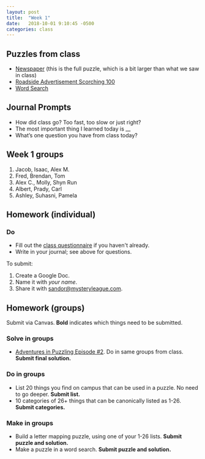 ```yaml
---
layout: post
title:  "Week 1"
date:   2018-10-01 9:10:45 -0500
categories: class
---
```


## Puzzles from class

* [Newspaper](/pdf/Newspaperfull.pdf) (this is the full puzzle, which is a bit larger than what we saw in class)
* [Roadside Advertisement Scorching 100](/pdf/roadside.pdf)
* [Word Search](/pdf/4-DASH-9-Puzzle4-v4.pdf)

## Journal Prompts

* How did class go? Too fast, too slow or just right?
* The most important thing I learned today is __
* What’s one question you have from class today?

## Week 1 groups

1. Jacob, Isaac, Alex M.
2. Fred, Brendan, Tom
3. Alex C., Molly, Shyn Run
4. Albert, Prady, Carl
5. Ashley, Suhasni, Pamela

## Homework (individual)

### Do

* Fill out the [class questionnaire](https://docs.google.com/forms/d/e/1FAIpQLSePufoFtlacyJ7v1AFpH8LcqUyrbs_uvigPMQdYUoEcr8LfjA/viewform?usp=sf_link) if you haven't already.
* Write in your journal; see above for questions.

To submit:

1. Create a Google Doc.
2. Name it with *your name*.
3. Share it with sandor@mysteryleague.com.

## Homework (groups)

Submit via Canvas. **Bold** indicates which things need to be submitted.

### Solve in groups

* [Adventures in Puzzling Episode #2](/pdf/AiP-ep2.pdf). Do in same groups from class. **Submit final solution.**

### Do in groups

* List 20 things you find on campus that can be used in a puzzle. No need to go deeper. **Submit list.**
* 10 categories of 26+ things that can be canonically listed as 1-26. **Submit categories.**

### Make in groups

* Build a letter mapping puzzle, using one of your 1-26 lists. **Submit puzzle and solution.**
* Make a puzzle in a word search. **Submit puzzle and solution.**
